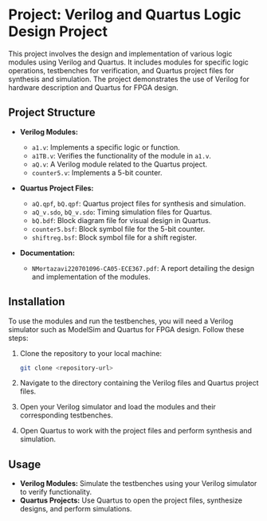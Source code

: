 
# Project: Verilog and Quartus Logic Design Project

This project involves the design and implementation of various logic modules using Verilog and Quartus. It includes modules for specific logic operations, testbenches for verification, and Quartus project files for synthesis and simulation. The project demonstrates the use of Verilog for hardware description and Quartus for FPGA design.

## Project Structure

- **Verilog Modules:**
  - `a1.v`: Implements a specific logic or function.
  - `a1TB.v`: Verifies the functionality of the module in `a1.v`.
  - `aQ.v`: A Verilog module related to the Quartus project.
  - `counter5.v`: Implements a 5-bit counter.

- **Quartus Project Files:**
  - `aQ.qpf`, `bQ.qpf`: Quartus project files for synthesis and simulation.
  - `aQ_v.sdo`, `bQ_v.sdo`: Timing simulation files for Quartus.
  - `bQ.bdf`: Block diagram file for visual design in Quartus.
  - `counter5.bsf`: Block symbol file for the 5-bit counter.
  - `shiftreg.bsf`: Block symbol file for a shift register.

- **Documentation:**
  - `NMortazavi220701096-CA05-ECE367.pdf`: A report detailing the design and implementation of the modules.

## Installation

To use the modules and run the testbenches, you will need a Verilog simulator such as ModelSim and Quartus for FPGA design. Follow these steps:

1. Clone the repository to your local machine:
   ```bash
   git clone <repository-url>
   ```

2. Navigate to the directory containing the Verilog files and Quartus project files.

3. Open your Verilog simulator and load the modules and their corresponding testbenches.

4. Open Quartus to work with the project files and perform synthesis and simulation.

## Usage

- **Verilog Modules:** Simulate the testbenches using your Verilog simulator to verify functionality.
- **Quartus Projects:** Use Quartus to open the project files, synthesize designs, and perform simulations.
